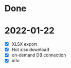 # Done

# 2022-01-22

- [x] XLSX export
- [x] Hot xlsx download
- [x] on-demand DB connection
- [x] info
